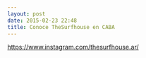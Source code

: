 ```yaml
---
layout: post
date: 2015-02-23 22:48
title: Conoce TheSurfhouse en CABA
---
```


https://www.instagram.com/thesurfhouse.ar/
